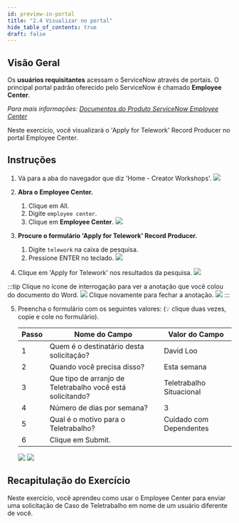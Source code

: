```yaml
---
id: preview-in-portal
title: "2.4 Visualizar no portal"
hide_table_of_contents: true
draft: false
---
```


## Visão Geral

Os **usuários requisitantes** acessam o ServiceNow através de portais. O principal portal padrão oferecido pelo ServiceNow é chamado **Employee Center**.

_Para mais informações: [Documentos do Produto ServiceNow Employee Center](https://docs.servicenow.com/csh?topicname=employee-center-landing-page.html&version=latest)_

Neste exercício, você visualizará o 'Apply for Telework' Record Producer no portal Employee Center.

## Instruções

1. Vá para a aba do navegador que diz 'Home - Creator Workshops'.
![](../images/2023-10-21-19-32-44.png)

2. **Abra o Employee Center.**
    1. Clique em All.
    2. Digite `employee center`.
    3. Clique em **Employee Center**.
    ![](../images/2023-10-21-19-35-49.png)

3. **Procure o formulário 'Apply for Telework' Record Producer.**
   1. Digite `telework` na caixa de pesquisa.
   2. Pressione ENTER no teclado.
   ![](../images/2023-10-21-19-40-10.png)

4. Clique em 'Apply for Telework' nos resultados da pesquisa.
![](../images/2023-10-21-19-42-57.png)

:::tip
Clique no ícone de interrogação para ver a anotação que você colou do documento do Word.
![](../images/2023-10-21-20-07-32.png)
Clique novamente para fechar a anotação.
![](../images/2023-10-21-20-08-33.png)
:::

5. Preencha o formulário com os seguintes valores: (💡 clique duas vezes, copie e cole no formulário).

    |Passo |Nome do Campo                      | Valor do Campo
    |--|----------------------------------|--------------
    |1 | Quem é o destinatário desta solicitação?   | David Loo
    |2 | Quando você precisa disso?         | Esta semana
    |3 | Que tipo de arranjo de Teletrabalho você está solicitando? | Teletrabalho Situacional
    |4 | Número de dias por semana?         | 3
    |5 | Qual é o motivo para o Teletrabalho? | Cuidado com Dependentes
    |6 | Clique em <span className="button-purple-square">Submit</span>.
    ![](../images/2023-10-21-20-04-41.png)
    ![](../images/2023-10-21-20-09-00.png)

## Recapitulação do Exercício

Neste exercício, você aprendeu como usar o Employee Center para enviar uma solicitação de Caso de Teletrabalho em nome de um usuário diferente de você.
